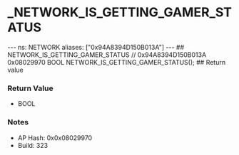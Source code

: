 # _NETWORK_IS_GETTING_GAMER_STATUS

--- ns: NETWORK aliases: ["0x94A8394D150B013A"] --- ## NETWORK_IS_GETTING_GAMER_STATUS  // 0x94A8394D150B013A 0x08029970 BOOL NETWORK_IS_GETTING_GAMER_STATUS();  ## Return value

### Return Value
* BOOL

### Notes
* AP Hash: 0x0x08029970
* Build: 323

